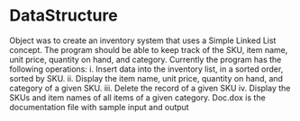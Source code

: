 # DataStructure
Object was to create an inventory system that uses a Simple Linked List concept. 
The program should be able to keep track of the SKU, item name, unit price, quantity on hand, and category. 
Currently the program has the following operations: 
i. Insert data into the inventory list, in a sorted order, sorted by SKU. 
ii. Display the item name, unit price, quantity on hand, and category of a given SKU. 
iii. Delete the record of a given SKU 
iv. Display the SKUs and item names of all items of a given category.
Doc.dox is the documentation file with sample input and output
